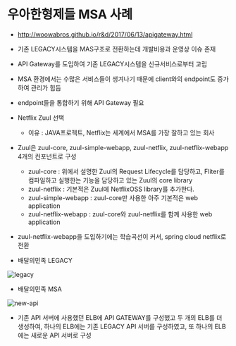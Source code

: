 # 우아한형제들 MSA 사례

* http://woowabros.github.io/r&d/2017/06/13/apigateway.html

* 기존 LEGACY시스템을 MAS구조로 전환하는데 개발비용과 운영상 이슈 존재
* API Gateway를 도입하여 기존 LEGACY시스템을 신규서비스로부터 고립

* MSA 환경에서는 수많은 서비스들이 생겨나기 때문에 client와의 endpoint도 증가하여 관리가 힘듬
* endpoint들을 통합하기 위해 API Gateway 필요

* Netflix Zuul 선택
  * 이유 : JAVA프로젝트, Netflix는 세계에서 MSA를 가장 잘하고 있는 회사
  
* Zuul은 zuul-core, zuul-simple-webapp, zuul-netflix, zuul-netflix-webapp 4개의 컨포넌트로 구성
  * zuul-core : 위에서 설명한 Zuul의 Request Lifecycle를 담당하고, Fliter를 컴파일하고 실행한는 기능을 담당하고 있는 Zuul의 core library
  * zuul-netflix : 기본적은 Zuul에 NetflixOSS library를 추가한다.
  * zuul-simple-webapp : zuul-core만 사용한 아주 기본적은 web application
  * zuul-netflix-webapp : zuul-core와 zuul-netflix를 함께 사용한 web application
  
* zuul-netflix-webapp을 도입하기에는 학습곡선이 커서, spring cloud netflix로 전환

* 배달의민족 LEGACY

![legacy](https://user-images.githubusercontent.com/13361971/71976744-69b2ea80-325a-11ea-8880-471aa66c3d63.png)


* 배달의민족 MSA

![new-api](https://user-images.githubusercontent.com/13361971/71976772-7d5e5100-325a-11ea-8b30-fc513c30baa8.png)

* 기존 API 서버에 사용했던 ELB에 API GATEWAY를 구성했고
  두 개의 ELB를 더 생성하여, 하나의 ELB에는 기존 LEGACY API 서버를 구성하였고, 또 하나의 ELB에는 새로운 API 서버로 구성

